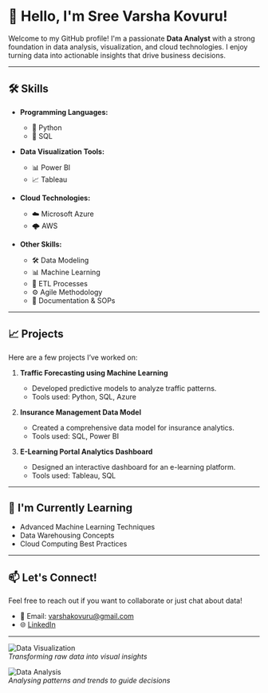 # 👋 Hello, I'm Sree Varsha Kovuru!

Welcome to my GitHub profile! I'm a passionate **Data Analyst** with a strong foundation in data analysis, visualization, and cloud technologies. I enjoy turning data into actionable insights that drive business decisions.

---

## 🛠️ Skills

- **Programming Languages:**
  - 🐍 Python
  - 💾 SQL
  
- **Data Visualization Tools:**
  - 📊 Power BI
  - 📈 Tableau
  
- **Cloud Technologies:**
  - ☁️ Microsoft Azure
  - 🌩️ AWS

- **Other Skills:**
  - 🛠️ Data Modeling
  - 📊 Machine Learning
  - 🔄 ETL Processes
  - ⚙️ Agile Methodology
  - 📑 Documentation & SOPs
  
---

## 📈 Projects

Here are a few projects I’ve worked on:

1. **Traffic Forecasting using Machine Learning**
   - Developed predictive models to analyze traffic patterns.
   - Tools used: Python, SQL, Azure

2. **Insurance Management Data Model**
   - Created a comprehensive data model for insurance analytics.
   - Tools used: SQL, Power BI

3. **E-Learning Portal Analytics Dashboard**
   - Designed an interactive dashboard for an e-learning platform.
   - Tools used: Tableau, SQL

---

## 🌱 I'm Currently Learning

- Advanced Machine Learning Techniques
- Data Warehousing Concepts
- Cloud Computing Best Practices

---

## 📫 Let's Connect!

Feel free to reach out if you want to collaborate or just chat about data!  
- 📧 Email: [varshakovuru@gmail.com](mailto:varshakovuru@gmail.com)  
- 🌐 [LinkedIn](https://www.linkedin.com/in/sree-varsha-kovuru/)  

---

![Data Visualization](https://via.placeholder.com/800x400.png?text=Data+Visualization)  
*Transforming raw data into visual insights* 

![Data Analysis](https://via.placeholder.com/800x400.png?text=Data+Analysis)  
*Analysing patterns and trends to guide decisions* 
